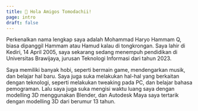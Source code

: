 ```yaml
---
title: 👋 Hola Amigos Tomodachii!
page: intro
draft: false
---
```


Perkenalkan nama lengkap saya adalah Mohammad Haryo Hammam Q, biasa dipanggil Hammam atau Hamud kalau di tongkrongan. Saya lahir di Kediri, 14 April 2005, saya sekarang sedang menempuh pendidikan di Universitas Brawijaya, jurusan Teknologi Informasi dari tahun 2023.

Saya memiliki banyak hobi, seperti bermain game, mendengarkan musik, dan belajar hal baru. Saya juga suka melakukan hal-hal yang berkaitan dengan teknologi, seperti melakukan tweaking pada PC, dan belajar bahasa pemograman. Lalu saya juga suka mengisi waktu luang saya dengan modelling 3D menggunakan Blender, dan Autodesk Maya saya tertarik dengan modelling 3D dari berumur 13 tahun.
